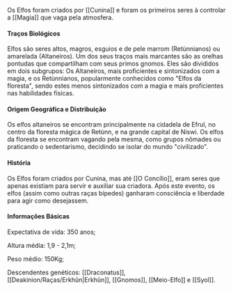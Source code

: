Os Elfos foram criados por [[Cunina]] e foram os primeiros seres à controlar a [[Magia]] que vaga pela atmosfera.
#### Traços Biológicos
Elfos são seres altos, magros, esguios e de pele marrom (Retùnnianos) ou amarelada (Altaneiros). Um dos seus traços mais marcantes são as orelhas pontudas que compartilham com seus primos gnomos. Eles são divididos em dois subgrupos: Os Altaneiros, mais proficientes e sintonizados com a magia, e os Retùnnianos, popularmente conhecidos como "Elfos da floresta", sendo estes menos sintonizados com a magia e mais proficientes nas habilidades físicas.
#### Origem Geográfica e Distribuição
Os elfos altaneiros se encontram principalmente na cidadela de Efrul, no centro da floresta mágica de Retùnn, e na grande capital de Niswi. Os elfos da floresta se encontram vagando pela mesma, como grupos nômades ou praticando o sedentarismo, decidindo se isolar do mundo "civilizado".
#### História
Os Elfos foram criados por Cunina, mas até [[O Concílio]], eram seres que apenas existiam para servir e auxiliar sua criadora. Após este evento, os elfos (assim como outras raças bípedes) ganharam consciência e liberdade para agir como desejassem.
#### Informações Básicas
Expectativa de vida: 350 anos;

Altura média: 1,9 - 2,1m;

Peso médio: 150Kg;

Descendentes genéticos: [[Draconatus]], [[Deakinion/Raças/Erkhûn|Erkhûn]], [[Gnomos]], [[Meio-Elfo]] e [[Syol]].
